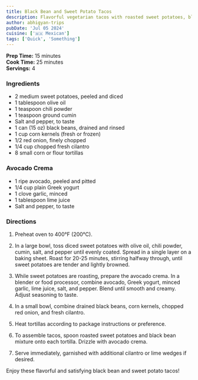 ```yaml
---
title: Black Bean and Sweet Potato Tacos
description: Flavorful vegetarian tacos with roasted sweet potatoes, black beans, and a zesty avocado crema.
author: abhigyan-trips
pubDate: 'Jul 05 2024'
cuisine: ['🇲🇽 Mexican']
tags: ['Quick', 'Something']
---
```


**Prep Time:** 15 minutes  
**Cook Time:** 25 minutes  
**Servings:** 4

### Ingredients

- 2 medium sweet potatoes, peeled and diced
- 1 tablespoon olive oil
- 1 teaspoon chili powder
- 1 teaspoon ground cumin
- Salt and pepper, to taste
- 1 can (15 oz) black beans, drained and rinsed
- 1 cup corn kernels (fresh or frozen)
- 1/2 red onion, finely chopped
- 1/4 cup chopped fresh cilantro
- 8 small corn or flour tortillas

### Avocado Crema

- 1 ripe avocado, peeled and pitted
- 1/4 cup plain Greek yogurt
- 1 clove garlic, minced
- 1 tablespoon lime juice
- Salt and pepper, to taste

### Directions

1. Preheat oven to 400°F (200°C).

2. In a large bowl, toss diced sweet potatoes with olive oil, chili powder, cumin, salt, and pepper until evenly coated. Spread in a single layer on a baking sheet. Roast for 20-25 minutes, stirring halfway through, until sweet potatoes are tender and lightly browned.

3. While sweet potatoes are roasting, prepare the avocado crema. In a blender or food processor, combine avocado, Greek yogurt, minced garlic, lime juice, salt, and pepper. Blend until smooth and creamy. Adjust seasoning to taste.

4. In a small bowl, combine drained black beans, corn kernels, chopped red onion, and fresh cilantro.

5. Heat tortillas according to package instructions or preference.

6. To assemble tacos, spoon roasted sweet potatoes and black bean mixture onto each tortilla. Drizzle with avocado crema.

7. Serve immediately, garnished with additional cilantro or lime wedges if desired.

Enjoy these flavorful and satisfying black bean and sweet potato tacos!
